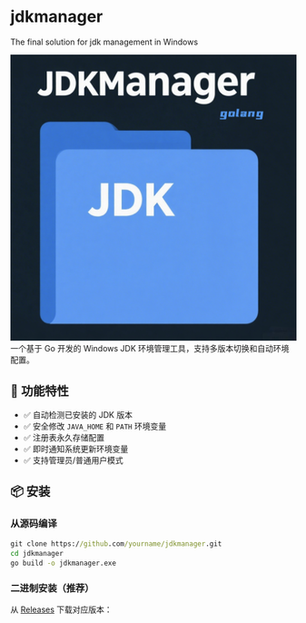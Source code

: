 # jdkmanager
The final solution for jdk management in Windows

![WechatIMG165.jpg](image/jdkmanager.jpg)
一个基于 Go 开发的 Windows JDK 环境管理工具，支持多版本切换和自动环境配置。

## 🚀 功能特性

- ✅ 自动检测已安装的 JDK 版本
- ✅ 安全修改 `JAVA_HOME` 和 `PATH` 环境变量
- ✅ 注册表永久存储配置
- ✅ 即时通知系统更新环境变量
- ✅ 支持管理员/普通用户模式

## 📦 安装

### 从源码编译
```cmd
git clone https://github.com/yourname/jdkmanager.git
cd jdkmanager
go build -o jdkmanager.exe
```

### 二进制安装（推荐）
从 [Releases](https://github.com/Gi1gamesh666/jdkmanager/releases) 下载对应版本：

